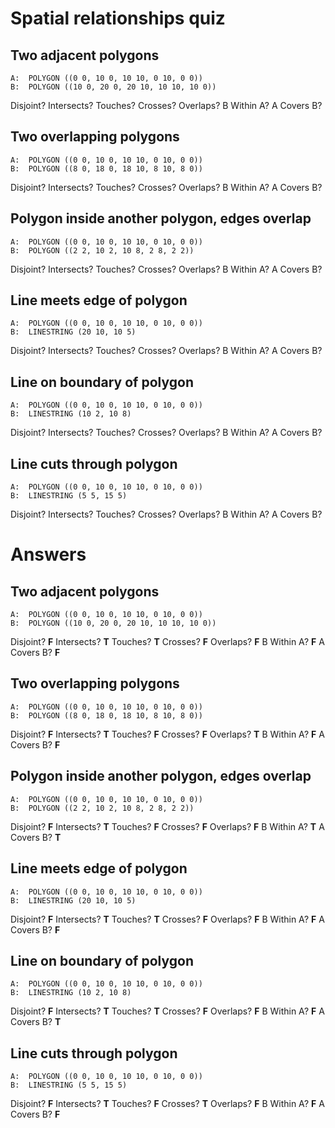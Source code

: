 # Spatial relationships quiz

## Two adjacent polygons
```
A:  POLYGON ((0 0, 10 0, 10 10, 0 10, 0 0))
B:  POLYGON ((10 0, 20 0, 20 10, 10 10, 10 0))
```
Disjoint?
Intersects?
Touches?
Crosses?
Overlaps?
B Within A?
A Covers B?

## Two overlapping polygons
```
A:  POLYGON ((0 0, 10 0, 10 10, 0 10, 0 0))
B:  POLYGON ((8 0, 18 0, 18 10, 8 10, 8 0))
```
Disjoint?
Intersects?
Touches?
Crosses?
Overlaps?
B Within A?
A Covers B?

## Polygon inside another polygon, edges overlap
```
A:  POLYGON ((0 0, 10 0, 10 10, 0 10, 0 0))
B:  POLYGON ((2 2, 10 2, 10 8, 2 8, 2 2))
```
Disjoint?
Intersects?
Touches?
Crosses?
Overlaps?
B Within A?
A Covers B?

## Line meets edge of polygon
```
A:  POLYGON ((0 0, 10 0, 10 10, 0 10, 0 0))
B:  LINESTRING (20 10, 10 5)
```
Disjoint?
Intersects?
Touches?
Crosses?
Overlaps?
B Within A?
A Covers B?

## Line on boundary of polygon
```
A:  POLYGON ((0 0, 10 0, 10 10, 0 10, 0 0))
B:  LINESTRING (10 2, 10 8)
```
Disjoint?
Intersects?
Touches?
Crosses?
Overlaps?
B Within A?
A Covers B?

## Line cuts through polygon
```
A:  POLYGON ((0 0, 10 0, 10 10, 0 10, 0 0))
B:  LINESTRING (5 5, 15 5)
```
Disjoint?
Intersects?
Touches?
Crosses?
Overlaps?
B Within A?
A Covers B?

# Answers
## Two adjacent polygons
```
A:  POLYGON ((0 0, 10 0, 10 10, 0 10, 0 0))
B:  POLYGON ((10 0, 20 0, 20 10, 10 10, 10 0))
```
Disjoint?	**F**
Intersects?	**T**
Touches?	**T**
Crosses?	**F**
Overlaps?	**F**
B Within A?	**F**
A Covers B?	**F**

## Two overlapping polygons
```
A:  POLYGON ((0 0, 10 0, 10 10, 0 10, 0 0))
B:  POLYGON ((8 0, 18 0, 18 10, 8 10, 8 0))
```
Disjoint?	**F**
Intersects? **T**
Touches?    **F**
Crosses?    **F**
Overlaps?   **T**
B Within A?	**F**
A Covers B?	**F**

## Polygon inside another polygon, edges overlap
```
A:  POLYGON ((0 0, 10 0, 10 10, 0 10, 0 0))
B:  POLYGON ((2 2, 10 2, 10 8, 2 8, 2 2))
```
Disjoint?	**F**
Intersects? **T**
Touches?    **F**
Crosses?    **F**
Overlaps?   **F**
B Within A?	**T**
A Covers B? **T**


## Line meets edge of polygon
```
A:  POLYGON ((0 0, 10 0, 10 10, 0 10, 0 0))
B:  LINESTRING (20 10, 10 5)
```
Disjoint?	**F**
Intersects? **T**
Touches?    **T**
Crosses?    **F**
Overlaps?   **F**
B Within A?	**F**
A Covers B?	**F**

## Line on boundary of polygon
```
A:  POLYGON ((0 0, 10 0, 10 10, 0 10, 0 0))
B:  LINESTRING (10 2, 10 8)
```
Disjoint?	**F**
Intersects? **T**
Touches?    **T**
Crosses?    **F**
Overlaps?   **F**
B Within A? **F**
A Covers B? **T**

## Line cuts through polygon
```
A:  POLYGON ((0 0, 10 0, 10 10, 0 10, 0 0))
B:  LINESTRING (5 5, 15 5)
```
Disjoint?	**F**
Intersects? **T**
Touches?    **F**
Crosses?    **T**
Overlaps?   **F**
B Within A? **F**
A Covers B? **F**
